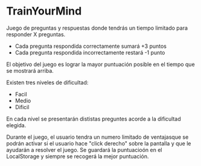 # TrainYourMind

Juego de preguntas y respuestas donde tendrás un tiempo limitado para responder X preguntas.

* Cada pregunta respondida correctamente sumará +3 puntos
* Cada pregunta respondida incorrectamente restará -1 punto

El objetivo del juego es lograr la mayor puntuación posible en el tiempo que se mostrará arriba.

Existen tres niveles de dificultad: 

* Facil
* Medio
* Dificil

En cada nivel se presentarán dististas preguntes acorde a la dificultad elegida.

Durante el juego, el usuario tendra un numero limitado de ventajasque se podrán activar si el usuario hace "click derecho" sobre la pantalla y que le ayudarán a resolver el juego. Se guardará la puntuacioón en el LocalStorage y siempre se recogerá la mejor puntuación.
